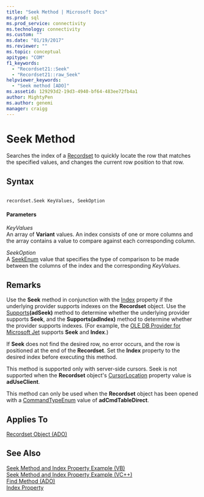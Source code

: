 ```yaml
---
title: "Seek Method | Microsoft Docs"
ms.prod: sql
ms.prod_service: connectivity
ms.technology: connectivity
ms.custom: ""
ms.date: "01/19/2017"
ms.reviewer: ""
ms.topic: conceptual
apitype: "COM"
f1_keywords: 
  - "Recordset21::Seek"
  - "Recordset21::raw_Seek"
helpviewer_keywords: 
  - "Seek method [ADO]"
ms.assetid: 129293d2-19d3-4940-bf64-483ee72fb4a1
author: MightyPen
ms.author: genemi
manager: craigg
---
```

# Seek Method
Searches the index of a [Recordset](../../../ado/reference/ado-api/recordset-object-ado.md) to quickly locate the row that matches the specified values, and changes the current row position to that row.  
  
## Syntax  
  
```  
  
recordset.Seek KeyValues, SeekOption  
```  
  
#### Parameters  
 *KeyValues*  
 An array of **Variant** values. An index consists of one or more columns and the array contains a value to compare against each corresponding column.  
  
 *SeekOption*  
 A [SeekEnum](../../../ado/reference/ado-api/seekenum.md) value that specifies the type of comparison to be made between the columns of the index and the corresponding *KeyValues*.  
  
## Remarks  
 Use the **Seek** method in conjunction with the [Index](../../../ado/reference/ado-api/index-property.md) property if the underlying provider supports indexes on the **Recordset** object. Use the [Supports](../../../ado/reference/ado-api/supports-method.md)**(adSeek)** method to determine whether the underlying provider supports **Seek**, and the **Supports(adIndex)** method to determine whether the provider supports indexes. (For example, the [OLE DB Provider for Microsoft Jet](../../../ado/guide/appendixes/microsoft-ole-db-provider-for-microsoft-jet.md) supports **Seek** and **Index**.)  
  
 If **Seek** does not find the desired row, no error occurs, and the row is positioned at the end of the **Recordset**. Set the **Index** property to the desired index before executing this method.  
  
 This method is supported only with server-side cursors. Seek is not supported when the **Recordset** object's [CursorLocation](../../../ado/reference/ado-api/cursorlocation-property-ado.md) property value is **adUseClient**.  
  
 This method can only be used when the **Recordset** object has been opened with a [CommandTypeEnum](../../../ado/reference/ado-api/commandtypeenum.md) value of **adCmdTableDirect**.  
  
## Applies To  
 [Recordset Object (ADO)](../../../ado/reference/ado-api/recordset-object-ado.md)  
  
## See Also  
 [Seek Method and Index Property Example (VB)](../../../ado/reference/ado-api/seek-method-and-index-property-example-vb.md)   
 [Seek Method and Index Property Example (VC++)](../../../ado/reference/ado-api/seek-method-and-index-property-example-vc.md)   
 [Find Method (ADO)](../../../ado/reference/ado-api/find-method-ado.md)   
 [Index Property](../../../ado/reference/ado-api/index-property.md)
